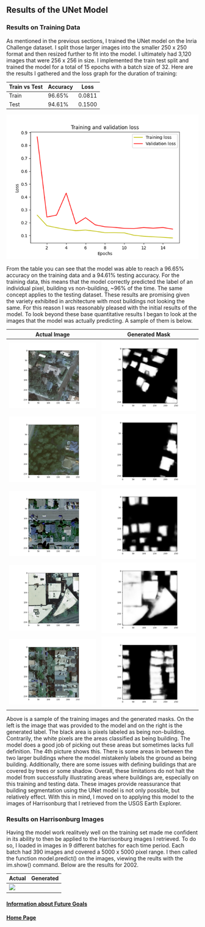 ## Results of the UNet Model
### Results on Training Data
As mentioned in the previous sections, I trained the UNet model on the Inria Challenge dataset. I split those larger images into the smaller 250 x 250 format and then resized further to fit into the model. I ultimately had 3,120 images that were 256 x 256 in size. I implemented the train test split and trained the model for a total of 15 epochs with a batch size of 32. Here are the results I gathered and the loss graph for the duration of training:

| Train vs Test | Accuracy | Loss | 
| ------------- | -------- | ---- |
| Train | 96.65% | 0.0811 |
| Test | 94.61% | 0.1500 |

![Loss Graph for Training](loss_graph.png)

From the table you can see that the model was able to reach a 96.65% accuracy on the training data and a 94.61% testing accuracy. For the training data, this means that the model correctly predicted the label of an individual pixel, building vs non-building, ~96% of the time. The same concept applies to the testing dataset. These results are promising given the variety exhibited in architecture with most buildings not looking the same. For this reason I was reasonably pleased with the initial results of the model. To look beyond these base quantitative results I began to look at the images that the model was actually predicting. A sample of them is below.

| Actual Image | Generated Mask | 
| ------------ | -------------- | 
| ![img.png](16_train_actual.png) | ![img.png](16_test_gen.png)|
| ![img.png](921_train_actual.png) | ![img.png](921_test_gen.png) |
| ![img.png](630_train_actual.png) | ![img.png](630_test_gen.png) |
| ![img.png](520_train_actual.png) | ![img.png](520_test_gen.png) | 
| ![img.png](410_train_actual.png) | ![img.png](410_test_gen.png) |

Above is a sample of the training images and the generated masks. On the left is the image that was provided to the model and on the right is the generated label. The black area is pixels labeled as being non-building. Contrarily, the white pixels are the areas classified as being building. The model does a good job of picking out these areas but sometimes lacks full definition. The 4th picture shows this. There is some areas in between the two larger buildings where the model mistakenly labels the ground as being building. Additionally, there are some issues with defining buildings that are covered by trees or some shadow. Overall, these limitations do not halt the model from successfully illustrating areas where buildings are, especially on this training and testing data. These images provide reassurance that building segmentation using the UNet model is not only possible, but relatively effect. With this in mind, I moved on to applying this model to the images of Harrisonburg that I retrieved from the USGS Earth Explorer. 
### Results on Harrisonburg Images
Having the model work realitvely well on the training set made me confident in its ability to then be applied to the Harrisonburg images I retrieved. To do so, I loaded in images in 9 different batches for each time period. Each batch had 390 images and covered a 5000 x 5000 pixel range. I then called the function model.predict() on the images, viewing the reults with the im.show() command. Below are the results for 2002.

| Actual | Generated |
| ------ | --------- | 
| ![](harrisonburg021_image_slice025.tif) |

#### [Information about Future Goals](future.md)

#### [Home Page](README.md)
